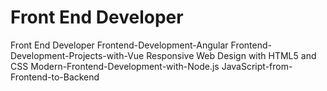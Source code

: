 # Front End Developer
 Front End Developer
 Frontend-Development-Angular
 Frontend-Development-Projects-with-Vue
 Responsive Web Design with HTML5 and CSS 
 Modern-Frontend-Development-with-Node.js
JavaScript-from-Frontend-to-Backend
